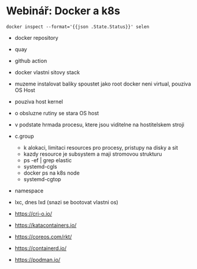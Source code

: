 # Webinář: Docker a k8s

`docker inspect --format='{{json .State.Status}}' selen`


- docker repository
- quay
- github action

- docker vlastni sitovy stack
- muzeme instalovat baliky
spoustet jako root
docker neni virtual, pouziva OS Host
- pouziva host kernel
- o obsluzne rutiny se stara OS host
- v podstate hrmada procesu, ktere jsou viditelne na hostitelskem stroji

- c.group
  - k alokaci, limitaci resources pro procesy, pristupy na disky a sit
  - kazdy resource je subsystem a maji stromovou strukturu
  - ps -ef | grep elastic
  - systemd-cgls
  - docker ps na k8s node
  - systemd-cgtop
- namespace


- lxc, dnes lxd (snazi se bootovat vlastni os)
- https://cri-o.io/
- https://katacontainers.io/
- https://coreos.com/rkt/
- https://containerd.io/
- https://podman.io/
